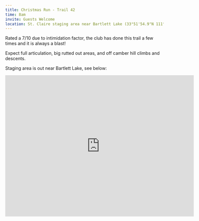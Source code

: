 ```yaml
---
title: Christmas Run - Trail 42
time: 8am
invite: Guests Welcome
location: St. Claire staging area near Bartlett Lake (33°51'54.9"N 111°37'38.8"W)
---
```


Rated a 7/10 due to intimidation factor, the club has
done this trail a few times and it is always a blast!

Expect full articulation, big rutted out areas, and
off camber hill climbs and descents.

Staging area is out near Bartlett Lake, see below:

<iframe src="https://www.google.com/maps/embed?pb=!1m17!1m12!1m3!1d6625.840595418531!2d-111.62933267512813!3d33.86594487525583!2m3!1f0!2f0!3f0!3m2!1i1024!2i768!4f13.1!3m2!1m1!2zMzPCsDUxJzU0LjkiTiAxMTHCsDM3JzM4LjgiVw!5e0!3m2!1sen!2sus!4v1735507720570!5m2!1sen!2sus" width="600" height="450" style="border:0;" allowfullscreen="" loading="lazy" referrerpolicy="no-referrer-when-downgrade"></iframe>


